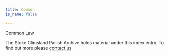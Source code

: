 ```yaml
---
title: Common
is_name: false

---
```


Common Law


The Stoke Climsland Parish Archive holds material under this index entry. To find out more please [contact us](/contact/)
